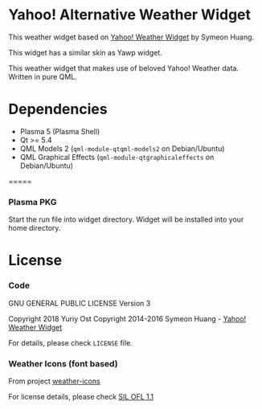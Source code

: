Yahoo! Alternative Weather Widget
====

This weather widget based on [Yahoo! Weather Widget](https://github.com/librehat/com.librehat.yahooweather) by Symeon Huang.

This widget has a similar skin as Yawp widget.

This weather widget that makes use of beloved Yahoo! Weather data. 
Written in pure QML.

Dependencies
=====

- Plasma 5 (Plasma Shell)
- Qt >= 5.4
- QML Models 2 (`qml-module-qtqml-models2` on Debian/Ubuntu)
- QML Graphical Effects (`qml-module-qtgraphicaleffects` on Debian/Ubuntu)

=====

### Plasma PKG ###

Start the run file into widget directory.
Widget will be installed into your home directory.

License
=====

### Code ###

GNU GENERAL PUBLIC LICENSE Version 3

Copyright 2018 Yuriy Ost
Copyright 2014-2016 Symeon Huang - [Yahoo! Weather Widget](https://github.com/librehat/com.librehat.yahooweather)

For details, please check `LICENSE` file.

### Weather Icons (font based) ###

From project [weather-icons](https://github.com/erikflowers/weather-icons)

For license details, please check [SIL OFL 1.1](http://scripts.sil.org/OFL)
